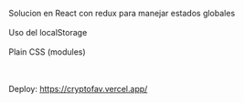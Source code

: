 Solucion en React con redux para manejar estados globales
<br></br>
Uso del localStorage
<br></br>
Plain CSS (modules)

<br></br>
Deploy: https://cryptofav.vercel.app/
